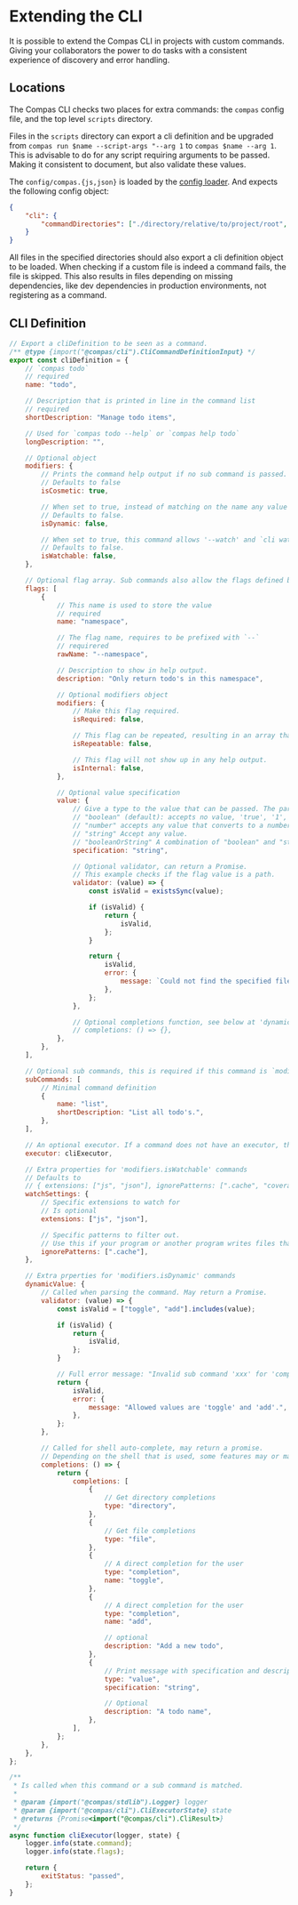 # Extending the CLI

It is possible to extend the Compas CLI in projects with custom commands. Giving your
collaborators the power to do tasks with a consistent experience of discovery and error
handling.

## Locations

The Compas CLI checks two places for extra commands: the `compas` config file, and the top
level `scripts` directory.

Files in the `scripts` directory can export a cli definition and be upgraded from
`compas run $name --script-args "--arg 1` to `compas $name --arg 1`. This is advisable to
do for any script requiring arguments to be passed. Making it consistent to document, but
also validate these values.

The `config/compas.{js,json}` is loaded by the
[config loader](/features/config-files.html#config-loader). And expects the following
config object:

```json
{
	"cli": {
		"commandDirectories": ["./directory/relative/to/project/root", "./and/another"]
	}
}
```

All files in the specified directories should also export a cli definition object to be
loaded. When checking if a custom file is indeed a command fails, the file is skipped.
This also results in files depending on missing dependencies, like dev dependencies in
production environments, not registering as a command.

## CLI Definition

```js
// Export a cliDefinition to be seen as a command.
/** @type {import("@compas/cli").CliCommandDefinitionInput} */
export const cliDefinition = {
	// `compas todo`
	// required
	name: "todo",

	// Description that is printed in line in the command list
	// required
	shortDescription: "Manage todo items",

	// Used for `compas todo --help` or `compas help todo`
	longDescription: "",

	// Optional object
	modifiers: {
		// Prints the command help output if no sub command is passed.
		// Defaults to false
		isCosmetic: true,

		// When set to true, instead of matching on the name any value can be passed, i.e `compas run generate`, `compas run foo`.
		// Defaults to false.
		isDynamic: false,

		// When set to true, this command allows '--watch' and `cli watch [command.name]`, see 'watchSettings' below, to tune the behaviour.
		// Defaults to false.
		isWatchable: false,
	},

	// Optional flag array. Sub commands also allow the flags defined by their parents.
	flags: [
		{
			// This name is used to store the value
			// required
			name: "namespace",

			// The flag name, requires to be prefixed with `--`
			// requirered
			rawName: "--namespace",

			// Description to show in help output.
			description: "Only return todo's in this namespace",

			// Optional modifiers object
			modifiers: {
				// Make this flag required.
				isRequired: false,

				// This flag can be repeated, resulting in an array that is passed to the executor.
				isRepeatable: false,

				// This flag will not show up in any help output.
				isInternal: false,
			},

			// Optional value specification
			value: {
				// Give a type to the value that can be passed. The parser also does the conversion.
				// "boolean" (default): accepts no value, 'true', '1', 'false' and '0'.
				// "number" accepts any value that converts to a number
				// "string" Accept any value.
				// "booleanOrString" A combination of "boolean" and "string", giving the "boolean" parser precedence.
				specification: "string",

				// Optional validator, can return a Promise.
				// This example checks if the flag value is a path.
				validator: (value) => {
					const isValid = existsSync(value);

					if (isValid) {
						return {
							isValid,
						};
					}

					return {
						isValid,
						error: {
							message: `Could not find the specified file relative to the current working directory. Make sure it exists.`,
						},
					};
				},

				// Optional completions function, see below at 'dynamicValue.completions'.
				// completions: () => {},
			},
		},
	],

	// Optional sub commands, this is required if this command is `modifiers.isCosmetic`.
	subCommands: [
		// Minimal command definition
		{
			name: "list",
			shortDescription: "List all todo's.",
		},
	],

	// An optional executor. If a command does not have an executor, the executor of it's (recursive) parent is used.
	executor: cliExecutor,

	// Extra properties for 'modifiers.isWatchable' commands
	// Defaults to
	// { extensions: ["js", "json"], ignorePatterns: [".cache", "coverage", "node_modules"], }
	watchSettings: {
		// Specific extensions to watch for
		// Is optional
		extensions: ["js", "json"],

		// Specific patterns to filter out.
		// Use this if your program or another program writes files that you don't want this command to be restarted for.
		ignorePatterns: [".cache"],
	},

	// Extra prperties for 'modifiers.isDynamic' commands
	dynamicValue: {
		// Called when parsing the command. May return a Promise.
		validator: (value) => {
			const isValid = ["toggle", "add"].includes(value);

			if (isValid) {
				return {
					isValid,
				};
			}

			// Full error message: "Invalid sub command 'xxx' for 'compas todo'. Allowed values are 'toggle' and 'add'.
			return {
				isValid,
				error: {
					message: "Allowed values are 'toggle' and 'add'.",
				},
			};
		},

		// Called for shell auto-complete, may return a promise.
		// Depending on the shell that is used, some features may or may not work.
		completions: () => {
			return {
				completions: [
					{
						// Get directory completions
						type: "directory",
					},
					{
						// Get file completions
						type: "file",
					},
					{
						// A direct completion for the user
						type: "completion",
						name: "toggle",
					},
					{
						// A direct completion for the user
						type: "completion",
						name: "add",

						// optional
						description: "Add a new todo",
					},
					{
						// Print message with specification and description
						type: "value",
						specification: "string",

						// Optional
						description: "A todo name",
					},
				],
			};
		},
	},
};

/**
 * Is called when this command or a sub command is matched.
 *
 * @param {import("@compas/stdlib").Logger} logger
 * @param {import("@compas/cli").CliExecutorState} state
 * @returns {Promise<import("@compas/cli").CliResult>}
 */
async function cliExecutor(logger, state) {
	logger.info(state.command);
	logger.info(state.flags);

	return {
		exitStatus: "passed",
	};
}
```
